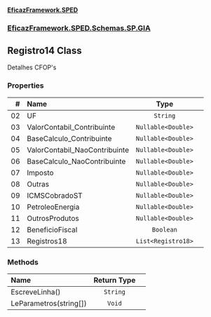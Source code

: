 #### [EficazFramework.SPED](EficazFrameworkSPED.md 'EficazFramework SPED')
### [EficazFramework.SPED.Schemas.SP.GIA](EficazFramework.SPED.Schemas.SP.GIA.md 'EficazFramework.SPED.Schemas.SP.GIA')

## Registro14 Class

Detalhes CFOP's
### Properties

| # | Name | Type | |
| ---: | :--- | :---: | :--- |
| 02 | UF | `String` |  |
| 03 | ValorContabil_Contribuinte | `Nullable<Double>` |  |
| 04 | BaseCalculo_Contribuinte | `Nullable<Double>` |  |
| 05 | ValorContabil_NaoContribuinte | `Nullable<Double>` |  |
| 06 | BaseCalculo_NaoContribuinte | `Nullable<Double>` |  |
| 07 | Imposto | `Nullable<Double>` |  |
| 08 | Outras | `Nullable<Double>` |  |
| 09 | ICMSCobradoST | `Nullable<Double>` |  |
| 10 | PetroleoEnergia | `Nullable<Double>` |  |
| 11 | OutrosProdutos | `Nullable<Double>` |  |
| 12 | BeneficioFiscal | `Boolean` |  |
| 13 | Registros18 | `List<Registro18>` |  |
### Methods

| Name | Return Type | |
| :--- | :---: | :--- |
| EscreveLinha() | `String` |  |
| LeParametros(string[]) | `Void` |  |
